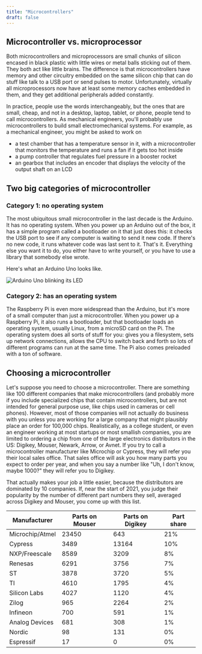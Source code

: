 ```yaml
---
title: "Microcontrollers"
draft: false
---
```


## Microcontroller vs. microprocessor

Both microcontrollers and microprocessors are small chunks of silicon encased in black plastic with little wires or metal balls sticking out of them. They both act like little brains. The difference is that microcontrollers have memory and other circuitry embedded on the same silicon chip that can do stuff like talk to a USB port or send pulses to motor. Unfortunately, virtually all microprocessors now have at least some memory caches embedded in them, and they get additional peripherals added constantly.

In practice, people use the words interchangeably, but the ones that are small, cheap, and not in a desktop, laptop, tablet, or phone, people tend to call microcontrollers. As mechanical engineers, you'll probably use microcontrollers to build small electromechanical systems. For example, as a mechanical engineer, you might be asked to work on

 * a test chamber that has a temperature sensor in it, with a microcontroller that monitors the temperature and runs a fan if it gets too hot inside
 * a pump controller that regulates fuel pressure in a booster rocket
 * an gearbox that includes an encoder that displays the velocity of the output shaft on an LCD

## Two big categories of microcontroller

### Category 1: no operating system

The most ubiquitous small microcontroller in the last decade is the Arduino. It has no operating system. When you power up an Arduino out of the box, it has a simple program called a bootloader on it that just does this: it checks the USB port to see if any computer is waiting to send it new code. If there's no new code, it runs whatever code was last sent to it. That's it. Everything else you want it to do, you either have to write yourself, or you have to use a library that somebody else wrote.

Here's what an Arduino Uno looks like.

![Arduino Uno blinking its LED](/img/arduino-uno-blink.gif)

### Category 2: has an operating system

The Raspberry Pi is even more widespread than the Arduino, but it's more of a small computer than just a microcontroller. When you power up a Raspberry Pi, it also runs a bootloader, but that bootloader loads an operating system, usually Linux, from a microSD card on the Pi. The operating system does all sorts of stuff for you: gives you a filesystem, sets up network connections, allows the CPU to switch back and forth so lots of different programs can run at the same time. The Pi also comes preloaded with a ton of software.

## Choosing a microcontroller

Let's suppose you need to choose a microcontroller. There are something like 100 different companies that make microcontrollers (and probably more if you include specialized chips that contain microcontrollers, but are not intended for general purpose use, like chips used in cameras or cell phones). However, most of those companies will not actually do business with you unless you are working for a large company that might plausibly place an order for 100,000 chips. Realistically, as a college student, or even an engineer working at most startups or most smallish companies, you are limited to ordering a chip from one of the large electronics distributors in the US: Digikey, Mouser, Newark, Arrow, or Avnet. If you try to call a microcontroller manufacturer like Microchip or Cypress, they will refer you their local sales office. That sales office will ask you how many parts you expect to order per year, and when you say a number like "Uh, I don't know, maybe 1000?" they will refer you to Digikey.

That actually makes your job a little easier, because the distributors are dominated by 10 companies. If, near the start of 2021, you judge their popularity by the number of different part numbers they sell, averaged across Digikey and Mouser, you come up with this list.

| Manufacturer    | Parts on Mouser | Parts on Digikey | Part share |
| --------------- | --------------- | ---------------- | ---------- |
| Microchip/Atmel |           23450 |              643 |        21% |
| Cypress         |            3489 |            13164 |        10% |
| NXP/Freescale   |            8589 |             3209 |         8% |
| Renesas         |            6291 |             3756 |         7% |
| ST              |            3878 |             3720 |         5% |
| TI              |            4610 |             1795 |         4% |
| Silicon Labs    |            4027 |             1120 |         4% |
| Zilog           |             965 |             2264 |         2% |
| Infineon        |             700 |              591 |         1% |
| Analog Devices  |             681 |              308 |         1% |
| Nordic          |              98 |              131 |         0% |
| Espressif       |              17 |                0 |         0% |




